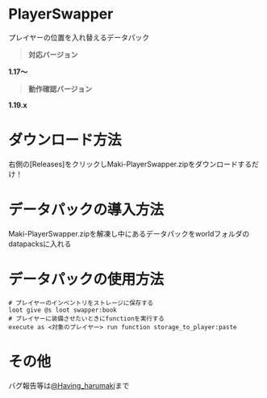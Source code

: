 # PlayerSwapper
プレイヤーの位置を入れ替えるデータパック

> **対応バージョン**

**1.17～**

> **動作確認バージョン**

**1.19.x**


# ダウンロード方法
右側の[Releases]をクリックしMaki-PlayerSwapper.zipをダウンロードするだけ！

# データパックの導入方法
Maki-PlayerSwapper.zipを解凍し中にあるデータパックをworldフォルダのdatapacksに入れる

# データパックの使用方法
```mcfunction
# プレイヤーのインベントリをストレージに保存する
loot give @s loot swapper:book
# プレイヤーに装備させたいときにfunctionを実行する
execute as <対象のプレイヤー> run function storage_to_player:paste
```

# その他
バグ報告等は[@Having_harumaki](https://twitter.com/Having_harumaki)まで

